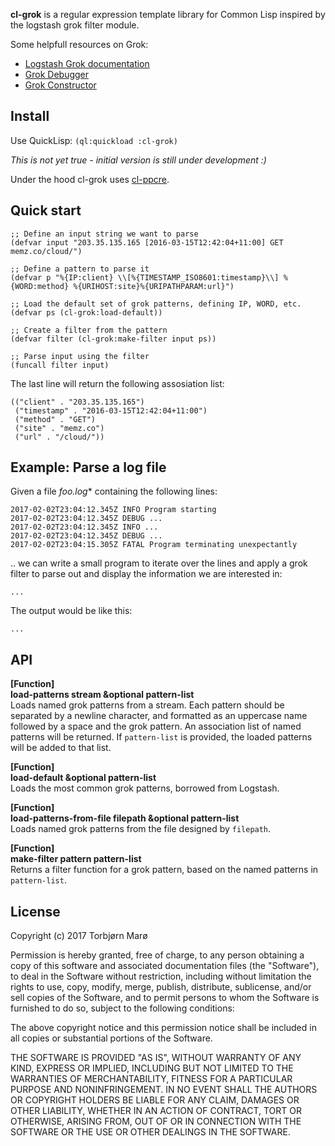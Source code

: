 **cl-grok** is a regular expression template library for Common Lisp inspired by the logstash grok filter module.

Some helpfull resources on Grok:

* [Logstash Grok documentation](https://www.elastic.co/guide/en/logstash/current/plugins-filters-grok.html)
* [Grok Debugger](https://grokdebug.herokuapp.com/)
* [Grok Constructor](http://grokconstructor.appspot.com/do/match)

## Install

Use QuickLisp: `(ql:quickload :cl-grok)`

*This is not yet true - initial version is still under development :)*

Under the hood cl-grok uses [cl-ppcre](http://weitz.de/cl-ppcre/).

## Quick start

```
;; Define an input string we want to parse
(defvar input "203.35.135.165 [2016-03-15T12:42:04+11:00] GET memz.co/cloud/")

;; Define a pattern to parse it
(defvar p "%{IP:client} \\[%{TIMESTAMP_ISO8601:timestamp}\\] %{WORD:method} %{URIHOST:site}%{URIPATHPARAM:url}")

;; Load the default set of grok patterns, defining IP, WORD, etc.
(defvar ps (cl-grok:load-default))

;; Create a filter from the pattern
(defvar filter (cl-grok:make-filter input ps))

;; Parse input using the filter
(funcall filter input)
```

The last line will return the following assosiation list:

```
(("client" . "203.35.135.165")
 ("timestamp" . "2016-03-15T12:42:04+11:00")
 ("method" . "GET")
 ("site" . "memz.co")
 ("url" . "/cloud/"))
```

## Example: Parse a log file

Given a file *foo.log** containing the following lines:

```
2017-02-02T23:04:12.345Z INFO Program starting
2017-02-02T23:04:12.345Z DEBUG ...
2017-02-02T23:04:12.345Z INFO ...
2017-02-02T23:04:12.345Z DEBUG ...
2017-02-02T23:04:15.305Z FATAL Program terminating unexpectantly
```

.. we can write a small program to iterate over the lines and apply a grok filter to parse out and display the information we are interested in:

```
...
```

The output would be like this:

```
...
```

## API

**[Function]**<br>
**load-patterns stream &optional pattern-list**<br>
Loads named grok patterns from a stream. Each pattern should be separated by a newline character, and formatted as an uppercase name followed by a space and the grok pattern. An association list of named patterns will be returned. If `pattern-list` is provided, the loaded patterns will be added to that list.

**[Function]**<br>
**load-default &optional pattern-list**<br>
Loads the most common grok patterns, borrowed from Logstash.

**[Function]**<br>
**load-patterns-from-file filepath &optional pattern-list**<br>
Loads named grok patterns from the file designed by `filepath`.

**[Function]**<br>
**make-filter pattern pattern-list**<br>
Returns a filter function for a grok pattern, based on the named patterns in `pattern-list`.

## License

Copyright (c) 2017 Torbjørn Marø

Permission is hereby granted, free of charge, to any person obtaining a copy of this software and associated documentation files (the "Software"), to deal in the Software without restriction, including without limitation the rights to use, copy, modify, merge, publish, distribute, sublicense, and/or sell copies of the Software, and to permit persons to whom the Software is furnished to do so, subject to the following conditions:

The above copyright notice and this permission notice shall be included in all copies or substantial portions of the Software.

THE SOFTWARE IS PROVIDED "AS IS", WITHOUT WARRANTY OF ANY KIND, EXPRESS OR IMPLIED, INCLUDING BUT NOT LIMITED TO THE WARRANTIES OF MERCHANTABILITY, FITNESS FOR A PARTICULAR PURPOSE AND NONINFRINGEMENT. IN NO EVENT SHALL THE AUTHORS OR COPYRIGHT HOLDERS BE LIABLE FOR ANY CLAIM, DAMAGES OR OTHER LIABILITY, WHETHER IN AN ACTION OF CONTRACT, TORT OR OTHERWISE, ARISING FROM, OUT OF OR IN CONNECTION WITH THE SOFTWARE OR THE USE OR OTHER DEALINGS IN THE SOFTWARE.